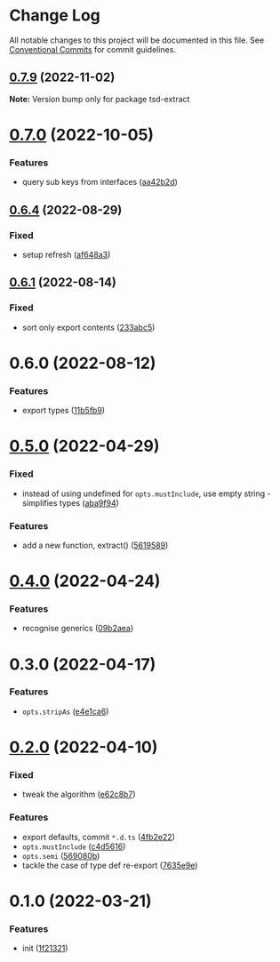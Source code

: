 # Change Log

All notable changes to this project will be documented in this file.
See [Conventional Commits](https://conventionalcommits.org) for commit guidelines.

## [0.7.9](https://github.com/codsen/codsen/compare/tsd-extract@0.7.8...tsd-extract@0.7.9) (2022-11-02)

**Note:** Version bump only for package tsd-extract

# [0.7.0](https://github.com/codsen/codsen/compare/tsd-extract@0.6.11...tsd-extract@0.7.0) (2022-10-05)

### Features

- query sub keys from interfaces ([aa42b2d](https://github.com/codsen/codsen/commit/aa42b2dab86559346b241cba4845ffe96f1bda04))

## [0.6.4](https://github.com/codsen/codsen/compare/tsd-extract@0.6.3...tsd-extract@0.6.4) (2022-08-29)

### Fixed

- setup refresh ([af648a3](https://github.com/codsen/codsen/commit/af648a30a205b6c93bbe7379c7530d2a4cd0e837))

## [0.6.1](https://github.com/codsen/codsen/compare/tsd-extract@0.6.0...tsd-extract@0.6.1) (2022-08-14)

### Fixed

- sort only export contents ([233abc5](https://github.com/codsen/codsen/commit/233abc557119b8d4d078b3befa5a51d0429f5bcd))

# 0.6.0 (2022-08-12)

### Features

- export types ([11b5fb9](https://github.com/codsen/codsen/commit/11b5fb936ce20e0a77c3a09806773e1cd7695c50))

# [0.5.0](https://github.com/codsen/codsen/compare/tsd-extract@0.4.0...tsd-extract@0.5.0) (2022-04-29)

### Fixed

- instead of using undefined for `opts.mustInclude`, use empty string - simplifies types ([aba9f94](https://github.com/codsen/codsen/commit/aba9f949b95577d96a9efb2263139ab4bb621a3a))

### Features

- add a new function, extract() ([5619589](https://github.com/codsen/codsen/commit/5619589b7f84cddc58694f370df66235b54b7ada))

# [0.4.0](https://github.com/codsen/codsen/compare/tsd-extract@0.3.1...tsd-extract@0.4.0) (2022-04-24)

### Features

- recognise generics ([09b2aea](https://github.com/codsen/codsen/commit/09b2aea975c1cc8ec63ff78af6bcd7b7ffc95c9d))

# 0.3.0 (2022-04-17)

### Features

- `opts.stripAs` ([e4e1ca6](https://github.com/codsen/codsen/commit/e4e1ca6792045068f80ac40684eac9b7758aae7f))

# [0.2.0](https://github.com/codsen/codsen/compare/tsd-extract@0.1.0...tsd-extract@0.2.0) (2022-04-10)

### Fixed

- tweak the algorithm ([e62c8b7](https://github.com/codsen/codsen/commit/e62c8b7bf8c6f4e412a96360d7e86506368d10cc))

### Features

- export defaults, commit `*.d.ts` ([4fb2e22](https://github.com/codsen/codsen/commit/4fb2e22a5ba53e2cbec367bf6b0e0f1b44ac7517))
- `opts.mustInclude` ([c4d5616](https://github.com/codsen/codsen/commit/c4d56169f82ae430680b06a5a15e4045031e8edd))
- `opts.semi` ([569080b](https://github.com/codsen/codsen/commit/569080b8bcdc18b58a4ba46cddc505559671b130))
- tackle the case of type def re-export ([7635e9e](https://github.com/codsen/codsen/commit/7635e9ecf33a3c1192df66fd05180ae0133665a7))

# 0.1.0 (2022-03-21)

### Features

- init ([1f21321](https://github.com/codsen/codsen/commit/1f21321ce99d5b028cf702fa6139071feaf139ae))
